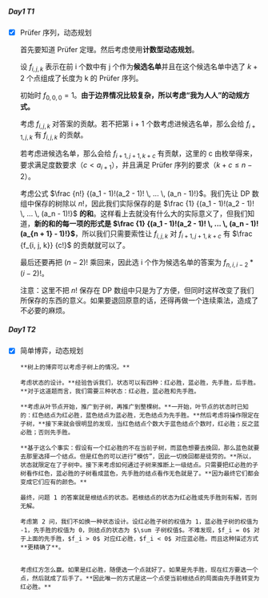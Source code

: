 ##### Day1 T1

- [x] Prüfer 序列，动态规划

  ​首先要知道 Prüfer 定理。然后考虑使用**计数型动态规划**。

  ​设 $f_{i, j, k}$ 表示在前 i 个数中有 j 个作为**候选名单**并且在这个候选名单中选了 $k + 2$ 个点组成了长度为 k 的 Prüfer 序列。

  ​初始时 $f_{0, 0, 0} = 1$。**由于边界情况比较复杂，所以考虑“我为人人”的动规方式。**

  考虑 $f_{i, j, k}$ 对答案的贡献。若不把第 i + 1 个数考虑进候选名单，那么会给 $f_{i + 1, j, k}$ 有 $f_{i, j, k}$ 的贡献。

  ​若考虑进候选名单，那么会给 $f_{i + 1, j + 1, k + c}$ 有贡献，这里的 c 由枚举得来，要求满足度数要求（$c < a_{i + 1}$），并且满足 Prüfer 序列的要求（$k + c \le n - 2$）。

  考虑公式 $\frac {n!} {(a_1 - 1)!(a_2 - 1)! \, ... \, (a_n - 1)!}$。我们先让 DP 数组中保存的树除以 $n!$，因此我们实际保存的是 $\frac {1} {(a_1 - 1)!(a_2 - 1)! \, ... \, (a_n - 1)!}$ **的和**。这样看上去就没有什么大的实际意义了，但我们知道，**新的和的每一项的形式是 $\frac {1} {(a_1 - 1)!(a_2 - 1)! \, ... \, (a_n - 1)!(a_{n + 1} - 1)!}$**，所以我们只需要索性让 $f_{i, j, k}$ 对 $f_{i + 1, j + 1, k + c}$ 有 $\frac {f_{i, j, k}} {c!}$ 的贡献就可以了。

  ​最后还要再把 $(n - 2)!$ 乘回来，因此选 i 个作为候选名单的答案为 $f_{n, i, i - 2} * (i - 2)!$。

  注意：这里不把 $n!$ 保存在 DP 数组中只是为了方便，但同时这样改变了我们所保存的东西的意义。如果要退回原意的话，还得再做一个连续乘法，造成了不必要的麻烦。

##### Day1 T2

- [x] 简单博弈，动态规划

      **树上的博弈可以考虑子树上的情况。**

      考虑状态的设计。**经验告诉我们，状态可以有四种：红必胜，蓝必胜，先手胜，后手胜。**对于这道题而言，我们需要三种状态：红必胜，蓝必胜和先手胜。

      **考虑从叶节点开始，推广到子树，再推广到整棵树。**一开始，叶节点的状态时已知的：红色结点为红必胜，蓝色结点为蓝必胜，无色结点为先手胜。**然后考虑将操作限定在子树，**接下来就会很明显的发现，当红色结点个数大于蓝色结点个数时，红必胜；反之蓝必胜；否则先手胜。

      **基于这么个事实：假设有一个红必胜的不在当前子树，而蓝色想要去挽回，那么蓝色就要去那里选择一个结点。但是红色的可以进行“模仿”，因此一切挽回都是徒劳的。**所以，状态就限定在了子树中。接下来考虑如何通过子树来推断上一级结点。只需要把红必胜的子树看作红色，蓝必胜的子树看成蓝色，先手胜的结点看作无色就是了。**因为最终它们都会变成它们应有的颜色。**

      最终，问题 1 的答案就是根结点的状态。若根结点的状态为红必胜或先手胜则有解，否则无解。

      考虑第 2 问，我们不如换一种状态设计。设红必胜子树的权值为 1，蓝必胜子树的权值为 -1，先手胜的权值为 0，则结点的状态为 $\sum 子树权值$。不难发现，$f_i = 0$ 对于上面的先手胜，$f_i > 0$ 对应红必胜，$f_i < 0$ 对应蓝必胜。而且这种描述方式**更精确了**。


      考虑红方怎么赢。如果是红必胜，随便选一个点就好了。如果是先手胜，现在红方要选一个点，然后就成了后手了。**因此唯一的方式是这一个点使当前根结点的局面由先手胜转变为红必胜。**

